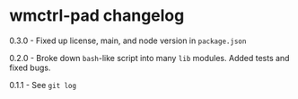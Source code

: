 # wmctrl-pad changelog
0.3.0 - Fixed up license, main, and node version in `package.json`

0.2.0 - Broke down `bash`-like script into many `lib` modules. Added tests and fixed bugs.

0.1.1 - See `git log`
